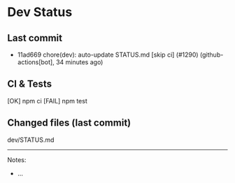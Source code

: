 # Dev Status

## Last commit
- 11ad669 chore(dev): auto-update STATUS.md [skip ci] (#1290) (github-actions[bot], 34 minutes ago)
## CI & Tests
[OK] npm ci
[FAIL] npm test

## Changed files (last commit)
dev/STATUS.md

---
Notes:
- ...
